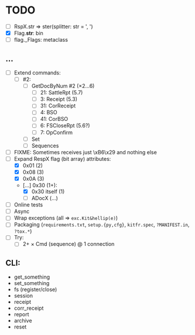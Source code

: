 # TODO

- [ ] RspX.str => ster(splitter: str = ', ')
- [x] Flag.__str__: bin
- [ ] flag._Flags: metaclass

## &hellip;
- [ ] Extend commands:
  + [ ] #2:
    - [ ] GetDocByNum #2 (&times;2&hellip;6)
      + [ ] 21: SattleRpt (5.7)
      + [ ]  3: Receipt (5.3)
      + [ ] 31: CorReceipt
      + [ ]  4: BSO
      + [ ] 41: CorBSO
      + [ ]  6: FSCloseRpt (5.6?)
      + [ ]  7: OpConfirm
    - [ ] Set
    - [ ] Sequences
- [ ] FIXME: Sometimes receives just \xB6\x29 and nothing else
- [ ] Expand RespX flag (bit array) attributes:
  + [x] 0x01 (2)
  + [x] 0x08 (3)
  + [x] 0x0A (3)
  + […] 0x30 (1+):
    - [x] 0x30 itself (1)
    - [ ] ADocX (&hellip;)
- [ ] Online tests
- [ ] Async
- [ ] Wrap exceptions (all => `exc.Kit&hellip(e)`)
- [ ] Packaging (`requirements.txt`, `setup.{py,cfg}`, `kitfr.spec`, `?MANIFEST.in`, `?tox.*`)
- [ ] Try:
  + [ ] 2+ &times; Cmd (sequence) @ 1 connection

## CLI:
- get_something
- set_something
- fs (register/close)
- session
- receipt
- corr_receipt
- report
- archive
- reset
